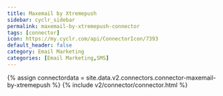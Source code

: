 ```yaml
---
title: Maxemail by Xtremepush
sidebar: cyclr_sidebar
permalink: maxemail-by-xtremepush-connector
tags: [connector]
icon: https://my.cyclr.com/api/ConnectorIcon/7393
default_header: false
category: Email Marketing
categories: [Email Marketing,SMS]
---
```

{% assign connectordata = site.data.v2.connectors.connector-maxemail-by-xtremepush %}
{% include v2/connector/connector.html %}	